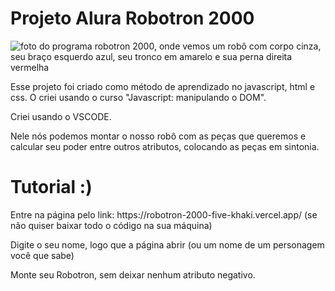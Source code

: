 <h1> Projeto Alura Robotron 2000</h1>

![foto do programa robotron 2000, onde vemos um robô com corpo cinza, seu braço esquerdo azul, seu tronco em amarelo e sua perna direita vermelha](https://github.com/Clarke2302/robotron-2000/assets/135156383/34573ae4-d951-4874-9622-b1ee2b29e70d)

<p> Esse projeto foi criado como método de aprendizado no javascript, html e css. O criei usando o curso "Javascript: manipulando o DOM". </p>
<p> Criei usando o VSCODE. </p>
<p> Nele nós podemos montar o nosso robô com as peças que queremos e calcular seu poder entre outros atributos, colocando as peças em sintonia.</p>

<h1>Tutorial :)</h1>
<p> Entre na página pelo link: https://robotron-2000-five-khaki.vercel.app/ (se não quiser baixar todo o código na sua máquina)</p>
<p> Digite o seu nome, logo que a página abrir (ou um nome de um personagem você que sabe)</p>
<p>Monte seu Robotron, sem deixar nenhum atributo negativo.</p>
